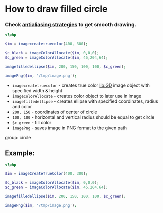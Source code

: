 # How to draw filled circle

### Check [antialiasing strategies](https://onelinerhub.com/php-gd/better-antialias-with-gd) to get smooth drawing.

```php
<?php

$im = imagecreatetruecolor(400, 300);

$c_black = imageColorAllocate($im, 0,0,0);
$c_green = imageColorAllocate($im, 46,204,64);

imagefilledellipse($im, 200, 150, 100, 100, $c_green);

imagePng($im, '/tmp/image.png');
```

- `imagecreatetruecolor` - creates true color [lib:GD](https://onelinerhub.com/php-gd/how-to-install-gd-for-php-on-ubuntu-ubuntuversion) image object with specified width & height
- `imageColorAllocate` - creates color object to later use in image
- `imagefilledellipse` - creates ellipse with specified coordinates, radius and color
- `200, 150` - coordinates of center of circle
- `100, 100` - horizontal and vertical radius should be equal to get circle
- `$c_green` - fill color
- `imagePng` - saves image in PNG format to the given path

group: circle

## Example: 
```php
<?php

$im = imageCreateTrueColor(400, 300);

$c_black = imageColorAllocate($im, 0,0,0);
$c_green = imageColorAllocate($im, 46,204,64);

imagefilledellipse($im, 200, 150, 100, 100, $c_green);

imagePng($im, '/tmp/image.png');
```

